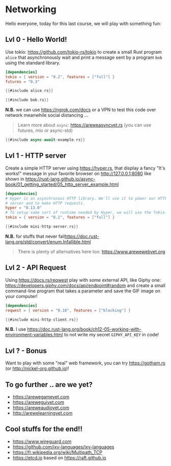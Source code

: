 # Networking

Hello everyone, today for this last course, we will play with something fun:

## Lvl 0 - Hello World!

Use tokio: <https://github.com/tokio-rs/tokio> to create a small Rust program `alice` that asynchronously wait and print a message sent by a program `bob` using the standard library.

```toml
[dependencies]
tokio = { version = "0.2", features = ["full"] }
futures = "0.3"
```

```rust
{{#include alice.rs}}
```

```rust
{{#include bob.rs}}
```

**N.B.** we can use https://ngrok.com/docs or a VPN to test this code over network meanwhile social distancing ...

> Learn more about `async`: <https://areweasyncyet.rs> (you can use futures, mio or async-std)

```rust
{{#include async-await-example.rs}}
```

## Lvl 1 - HTTP server

Create a simple HTTP server using <https://hyper.rs>, that display a fancy "It's works!" message in your favorite browser on <http://127.0.0.1:8080> like shown in <https://rust-lang.github.io/async-book/01_getting_started/05_http_server_example.html>

```toml
[dependencies]
# Hyper is an asynchronous HTTP library. We'll use it to power our HTTP
# server and to make HTTP requests.
hyper = "0.13.0"
# To setup some sort of runtime needed by Hyper, we will use the Tokio runtime.
tokio = { version = "0.2", features = ["full"] }
```

```rust
{{#include mini-http-server.rs}}
```

**N.B.** for stuffs that never fail<https://doc.rust-lang.org/std/convert/enum.Infallible.html>

> There is plenty of alternatives here too: <https://www.arewewebyet.org>

## Lvl 2 - API Request

Using <https://docs.rs/reqwest> play with some external API, like Giphy one: <https://developers.giphy.com/docs/api/endpoint#random> and create a small command-line program that takes a parameter and save the GIF image on your computer!

```toml
[dependencies]
reqwest = { version = "0.10", features = ["blocking"] }
```

```rust
{{#include mini-http-client.rs}}
```

**N.B.** I use <https://doc.rust-lang.org/book/ch12-05-working-with-environment-variables.html> to not write my secret `GIPHY_API_KEY` in code!

## Lvl ? - Bonus

Want to play with some "real" web framework, you can try <https://gotham.rs> (or <http://nickel-org.github.io>)!

## To go further .. are we yet?

- <https://arewegameyet.com>
- <https://areweguiyet.com>
- <https://areweaudioyet.com>
- <http://arewelearningyet.com>

## Cool stuffs for the end!!

* <https://www.wireguard.com>
* <https://github.com/ixy-languages/ixy-languages>
* <https://fr.wikipedia.org/wiki/Multipath_TCP>
* <https://etcd.io> based on <https://raft.github.io>
